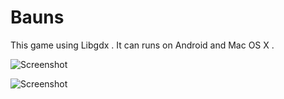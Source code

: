 Bauns
=====

This game using Libgdx .
It can runs on Android and Mac OS X .

![Screenshot](https://raw.github.com/m02e/Bauns/master/baunsForAndroid.png)

![Screenshot](https://raw.github.com/m02e/Bauns/master/baunsForMacOSX.png)
